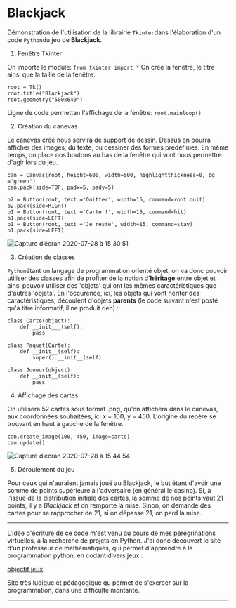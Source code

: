 # Blackjack

Démonstration de l'utilisation de la librairie `Tkinter`dans l'élaboration d'un code `Python`du jeu de **Blackjack**.

1. Fenêtre Tkinter

On importe le module:
`from tkinter import *`
On crée la fenêtre, le titre ainsi que la taille de la fenêtre:
```
root = Tk()
root.title("Blackjack")
root.geometry("500x640")
```
Ligne de code permettan l'affichage de la fenêtre:
`root.mainloop()`

2. Création du canevas

Le canevas créé nous servira de support de dessin. Dessus on pourra afficher des images, du texte, ou dessiner des formes prédéfinies.
En même temps, on place nos boutons au bas de la fenêtre qui vont nous permettre d'agir lors du jeu.

```
can = Canvas(root, height=600, width=500, highlightthickness=0, bg ='green')
can.pack(side=TOP, padx=5, pady=5)

b2 = Button(root, text ='Quitter', width=15, command=root.quit)
b2.pack(side=RIGHT)
b1 = Button(root, text ='Carte !', width=15, command=hit)
b1.pack(side=LEFT)
b1 = Button(root, text ='Je reste', width=15, command=stay)
b1.pack(side=LEFT)
```

![Capture d’écran 2020-07-28 à 15 30 51](https://user-images.githubusercontent.com/62601686/88672110-604e7a00-d0e7-11ea-8b45-6b49fb3ae40a.png)

3. Création de classes

`Python`étant un langage de programmation orienté objet, on va donc pouvoir utiliser des classes afin de profiter de la notion d'**héritage** entre objet et ainsi pouvoir utiliser des 'objets' qui ont les mêmes caractéristiques que d'autres 'objets'. En l'occurence, ici, les objets qui vont hériter des caractéristiques, découlent d'objets **parents** (le code suivant n'est posté qu'à titre informatif, il ne produit rien) :

```
class Carte(object):
    def __init___(self):
        pass
        
class Paquet(Carte):
    def __init__(self):
        super().__init__(self)

class Joueur(object):
    def __init__(self):
        pass
```

4. Affichage des cartes

On utilisera 52 cartes sous format .png, qu'on affichera dans le canevas, aux coordonnées souhaitées, ici x = 100, y = 450. L'origine du repère se trouvant en haut à gauche de la fenêtre.
```
can.create_image(100, 450, image=carte)
can.update()
``` 
![Capture d’écran 2020-07-28 à 15 44 54](https://user-images.githubusercontent.com/62601686/88673784-5168c700-d0e9-11ea-8b0d-f4868e1697e4.png)

5. Déroulement du jeu

Pour ceux qui n'auraient jamais joué au Blackjack, le but étant d'avoir une somme de points supérieure à l'adversaire (en général le casino). Si, à l'issue de la distribution initiale des cartes, la somme de nos points vaut 21 points, il y a *Blackjack* et on remporte la mise. Sinon, on demande des cartes pour se rapprocher de 21, si on dépasse 21, on perd la mise.

---

L'idée d'écriture de ce code m'est venu au cours de mes pérégrinations virtuelles, à la recherche de projets en Python. J'ai donc découvert le site d'un professeur de mathématiques, qui permet d'apprendre à la programmation python, en codant divers jeux :

[objectif jeux](http://www.apprendre-en-ligne.net/pj/index.html)

Site très ludique et pédagogique qu permet de s'exercer sur la programmation, dans une difficulté montante.

---
